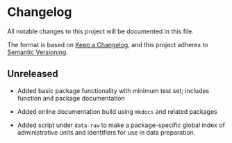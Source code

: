 <!-- Copied from https://www.pyopensci.org/python-package-guide/documentation/repository-files/changelog-file.html#introduction -->

# Changelog
All notable changes to this project will be documented in this file.

The format is based on [Keep a Changelog](https://keepachangelog.com/en/1.0.0/), and this project adheres to [Semantic Versioning](https://semver.org/spec/v2.0.0.html).

## Unreleased

- Added basic package functionality with minimum test set; includes function and package documentation

- Added online documentation build using `mkdocs` and related packages

- Added script under `data-raw` to make a package-specific global index of administrative units and identifiers for use in data preparation.
